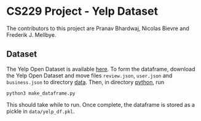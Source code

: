 # CS229 Project - Yelp Dataset

The contributors to this project are Pranav Bhardwaj, Nicolas Bievre and Frederik J. Mellbye.

## Dataset
The Yelp Open Dataset is available [here](https://www.yelp.com/dataset). To form the dataframe, download the Yelp
Open Dataset and move files `review.json`, `user.json` and `business.json` to directory [data](data). Then, in directory [python](python), run
```
python3 make_dataframe.py
```
This should take while to run. Once complete, the dataframe is stored as a pickle in `data/yelp_df.pkl`.
